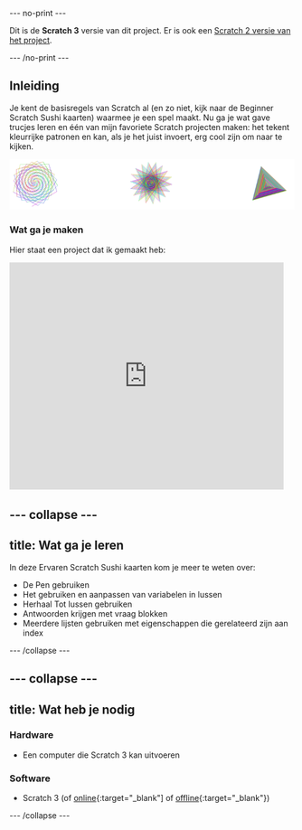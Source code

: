 --- no-print ---

Dit is de **Scratch 3** versie van dit project. Er is ook een [Scratch 2 versie van het project](https://projects.raspberrypi.org/nl-NL/projects/cd-intermediate-scratch-sushi-scratch2).

--- /no-print ---

## Inleiding

Je kent de basisregels van Scratch al (en zo niet, kijk naar de Beginner Scratch Sushi kaarten) waarmee je een spel maakt. Nu ga je wat gave trucjes leren en één van mijn favoriete Scratch projecten maken: het tekent kleurrijke patronen en kan, als je het juist invoert, erg cool zijn om naar te kijken.

![](images/pen1.png)

### Wat ga je maken

Hier staat een project dat ik gemaakt heb:

<div class="scratch-preview">
  <iframe allowtransparency="true" width="485" height="402" src="https://scratch.mit.edu/projects/embed/205355399/?autostart=false" frameborder="0"></iframe>
</div>

--- collapse ---
---
title: Wat ga je leren
---

In deze Ervaren Scratch Sushi kaarten kom je meer te weten over:

+ De Pen gebruiken
+ Het gebruiken en aanpassen van variabelen in lussen
+ Herhaal Tot lussen gebruiken
+ Antwoorden krijgen met vraag blokken
+ Meerdere lijsten gebruiken met eigenschappen die gerelateerd zijn aan index

--- /collapse ---

--- collapse ---
---
title: Wat heb je nodig
---

### Hardware

+ Een computer die Scratch 3 kan uitvoeren

### Software

+ Scratch 3 (of [online](https://scratch.mit.edu/projects/editor/){:target="_blank"] of [offline](https://scratch.mit.edu/download/){:target="_blank"})

--- /collapse ---
